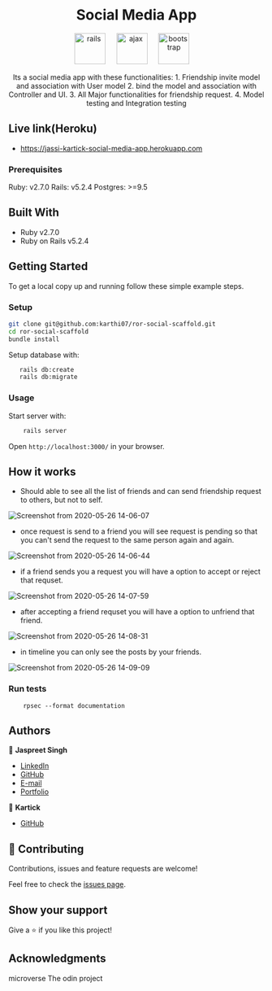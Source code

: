 <p align="center">
 

  <h1 align="center"> Social Media App</h1>
  <p align="center">
  <img width="61" alt="rails" src="https://user-images.githubusercontent.com/5237154/85113533-0da2b800-b235-11ea-95ac-31b896096efe.png"> &emsp;
  <img width="61" alt="ajax" src="https://user-images.githubusercontent.com/5237154/85926619-2d358280-b8be-11ea-8782-8bcd23023cd3.png"> &emsp;
  <img width="61" alt="bootstrap" src="https://user-images.githubusercontent.com/5237154/85926622-2f97dc80-b8be-11ea-8fce-592b244198d0.png"> &emsp;
  </p>
</p>
<p align="center">
Its a social media app with these functionalities:  1. Friendship invite model and association with User model 2. bind the model and association with Controller and UI. 3. All Major functionalities for friendship request. 4. Model testing and Integration testing
</p>

## Live link(Heroku)

- https://jassi-kartick-social-media-app.herokuapp.com

### Prerequisites

Ruby: v2.7.0
Rails: v5.2.4
Postgres: >=9.5

## Built With

- Ruby v2.7.0
- Ruby on Rails v5.2.4

## Getting Started

To get a local copy up and running follow these simple example steps.

### Setup

```bash
git clone git@github.com:karthi07/ror-social-scaffold.git
cd ror-social-scaffold
bundle install
```

Setup database with:

```bash
   rails db:create
   rails db:migrate
```

### Usage

Start server with:

```bash
    rails server
```

Open `http://localhost:3000/` in your browser.

## How it works 

- Should able to see all the list of friends and can send friendship request to others, but not to self.

![Screenshot from 2020-05-26 14-06-07](https://user-images.githubusercontent.com/55361440/82879675-e5d47300-9f5a-11ea-9f3c-d6b2bb48de70.png)

- once request is send to a friend you will see request is pending so that you can't send the request to the same person again and again.

![Screenshot from 2020-05-26 14-06-44](https://user-images.githubusercontent.com/55361440/82879965-5bd8da00-9f5b-11ea-8fe6-6a1d3495031f.png)

- if a friend sends you a request you will have a option to accept or reject that requset.

![Screenshot from 2020-05-26 14-07-59](https://user-images.githubusercontent.com/55361440/82880426-08b35700-9f5c-11ea-8368-bc3190ed9303.png)

- after accepting a friend requset you will have a option to unfriend that friend.

![Screenshot from 2020-05-26 14-08-31](https://user-images.githubusercontent.com/55361440/82880615-4e701f80-9f5c-11ea-9f18-f158f3f6e709.png)

- in timeline you can only see the posts by your friends.

![Screenshot from 2020-05-26 14-09-09](https://user-images.githubusercontent.com/55361440/82880963-b3c41080-9f5c-11ea-8afa-18f14303e3a7.png)

### Run tests

```
    rpsec --format documentation
```



## Authors

👤 **Jaspreet Singh** 
    
- [LinkedIn](https://www.linkedin.com/in/jaspreet-singh-a28286146/)
- [GitHub](https://github.com/jaspreet-singh-sahota)
- [E-mail](jaspreetsinghjassi01@gmail.com)
- [Portfolio](https://jaspreet-singh-portfolio.netlify.app/)

👤 **Kartick** 
    
- [GitHub](https://github.com/karthi07)


## 🤝 Contributing

Contributions, issues and feature requests are welcome!

Feel free to check the [issues page](https://github.com/karthi07/ror-social-scaffold/issues).

## Show your support

Give a ⭐️ if you like this project!

## Acknowledgments

microverse
The odin project

